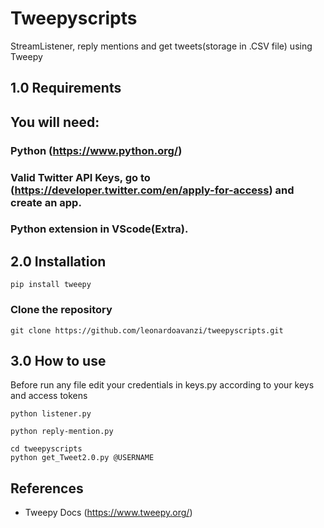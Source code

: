 # Tweepyscripts
StreamListener, reply mentions and get tweets(storage in .CSV file) using Tweepy
## 1.0 Requirements
## You will need:
### Python (https://www.python.org/)
### Valid Twitter API Keys, go to (https://developer.twitter.com/en/apply-for-access) and create an app.
### Python extension in VScode(Extra).

## 2.0 Installation
```
pip install tweepy
```
### Clone the repository
```
git clone https://github.com/leonardoavanzi/tweepyscripts.git
```
## 3.0 How to use
Before run any file edit your credentials in keys.py according to your keys and access tokens
```
python listener.py
```

```
python reply-mention.py
``` 

```
cd tweepyscripts
python get_Tweet2.0.py @USERNAME
```

## References
- Tweepy Docs (https://www.tweepy.org/)






